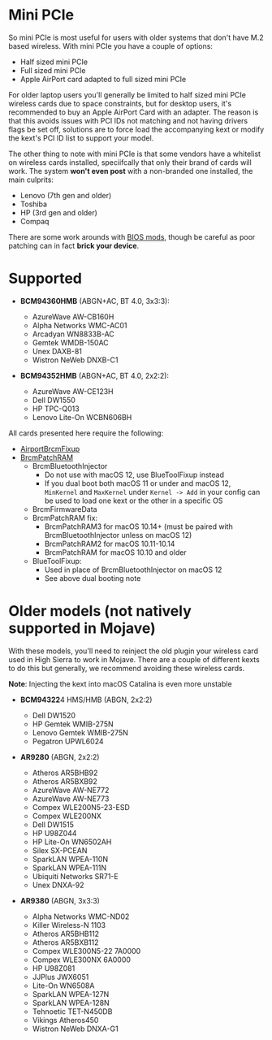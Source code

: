 # Mini PCIe

So mini PCIe is most useful for users with older systems that don't have M.2 based wireless. With mini PCIe you have a couple of options:

* Half sized mini PCIe
* Full sized mini PCIe
* Apple AirPort card adapted to full sized mini PCIe

For older laptop users you'll generally be limited to half sized mini PCIe wireless cards due to space constraints, but for desktop users, it's recommended to buy an Apple AirPort Card with an adapter. The reason is that this avoids issues with PCI IDs not matching and not having drivers flags be set off, solutions are to force load the accompanying kext or modify the kext's PCI ID list to support your model.

The other thing to note with mini PCIe is that some vendors have a whitelist on wireless cards installed, speciifcally that only their brand of cards will work. The system **won't even post** with a non-branded one installed, the main culprits:

* Lenovo (7th gen and older)
* Toshiba
* HP (3rd gen and older)
* Compaq

There are some work arounds with [BIOS mods](https://medium.com/@p0358/removing-wlan-wwan-bios-whitelist-on-a-lenovo-laptop-to-use-a-custom-wi-fi-card-f6033a5a5e5a), though be careful as poor patching can in fact **brick your device**.

# Supported

* **BCM94360HMB** (ABGN+AC, BT 4.0, 3x3:3):

  * AzureWave AW-CB160H
  * Alpha Networks WMC-AC01
  * Arcadyan WN8833B-AC
  * Gemtek WMDB-150AC
  * Unex DAXB-81
  * Wistron NeWeb DNXB-C1

* **BCM94352HMB** (ABGN+AC, BT 4.0, 2x2:2):

  * AzureWave AW-CE123H
  * Dell DW1550
  * HP TPC-Q013
  * Lenovo Lite-On WCBN606BH

All cards presented here require the following:

* [AirportBrcmFixup](https://github.com/acidanthera/AirportBrcmFixup/releases)
* [BrcmPatchRAM](https://github.com/acidanthera/BrcmPatchRAM/releases)
  * BrcmBluetoothInjector
    * Do not use with macOS 12, use BlueToolFixup instead
    * If you dual boot both macOS 11 or under and macOS 12, `MinKernel` and `MaxKernel` under `Kernel -> Add` in your config can be used to load one kext or the other in a specific OS
  * BrcmFirmwareData
  * BrcmPatchRAM fix:
    * BrcmPatchRAM3 for macOS 10.14+ (must be paired with BrcmBluetoothInjector unless on macOS 12)
    * BrcmPatchRAM2 for macOS 10.11-10.14
    * BrcmPatchRAM for macOS 10.10 and older
  * BlueToolFixup:
    * Used in place of BrcmBluetoothInjector on macOS 12
    * See above dual booting note

# Older models (not natively supported in Mojave)

With these models, you'll need to reinject the old plugin your wireless card used in High Sierra to work in Mojave. There are a couple of different kexts to do this but generally, we recommend avoiding these wireless cards.

**Note**: Injecting the kext into macOS Catalina is even more unstable

* **BCM94322**4 HMS/HMB (ABGN, 2x2:2)
  * Dell DW1520
  * HP Gemtek WMIB-275N
  * Lenovo Gemtek WMIB-275N
  * Pegatron UPWL6024

* **AR9280** (ABGN, 2x2:2)

  * Atheros AR5BHB92
  * Atheros AR5BXB92
  * AzureWave AW-NE772
  * AzureWave AW-NE773
  * Compex WLE200N5-23-ESD
  * Compex WLE200NX
  * Dell DW1515
  * HP U98Z044
  * HP Lite-On WN6502AH
  * Silex SX-PCEAN
  * SparkLAN WPEA-110N
  * SparkLAN WPEA-111N
  * Ubiquiti Networks SR71-E
  * Unex DNXA-92

* **AR9380** (ABGN, 3x3:3)
  * Alpha Networks WMC-ND02
  * Killer Wireless-N 1103
  * Atheros AR5BHB112
  * Atheros AR5BXB112
  * Compex WLE300N5-22 7A0000
  * Compex WLE300NX 6A0000
  * HP U98Z081
  * JJPlus JWX6051
  * Lite-On WN6508A
  * SparkLAN WPEA-127N
  * SparkLAN WPEA-128N
  * Tehnoetic TET-N450DB
  * Vikings Atheros450
  * Wistron NeWeb DNXA-G1
